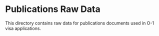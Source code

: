 # Publications Raw Data

This directory contains raw data for publications documents used in O-1 visa applications.
